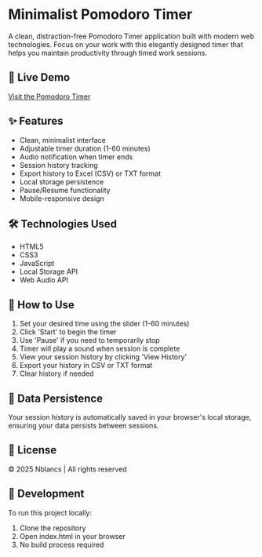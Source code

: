 # Minimalist Pomodoro Timer

A clean, distraction-free Pomodoro Timer application built with modern web technologies. Focus on your work with this elegantly designed timer that helps you maintain productivity through timed work sessions.

## 🔗 Live Demo
[Visit the Pomodoro Timer](https://nblancs-minimalist-pomodoro-timer.vercel.app/)

## ✨ Features

- Clean, minimalist interface
- Adjustable timer duration (1-60 minutes)
- Audio notification when timer ends
- Session history tracking
- Export history to Excel (CSV) or TXT format
- Local storage persistence
- Pause/Resume functionality
- Mobile-responsive design

## 🛠️ Technologies Used

- HTML5
- CSS3
- JavaScript
- Local Storage API
- Web Audio API

## 🚀 How to Use

1. Set your desired time using the slider (1-60 minutes)
2. Click 'Start' to begin the timer
3. Use 'Pause' if you need to temporarily stop
4. Timer will play a sound when session is complete
5. View your session history by clicking 'View History'
6. Export your history in CSV or TXT format
7. Clear history if needed

## 💾 Data Persistence

Your session history is automatically saved in your browser's local storage, ensuring your data persists between sessions.

## 📄 License

© 2025 Nblancs | All rights reserved

## 🔨 Development

To run this project locally:

1. Clone the repository
2. Open index.html in your browser
3. No build process required